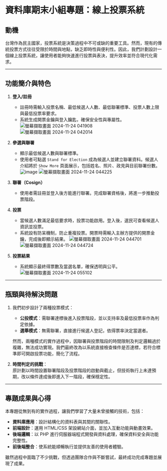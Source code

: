 # 資料庫期末小組專題：線上投票系統  

## 動機  
台灣作為民主國家，投票系統是決策過程中不可或缺的重要工具。然而，現有的傳統投票方式往往受限於時間與地點，缺乏即時性與便利性。因此，我們計劃設計一個線上投票系統，讓使用者能夠快速進行投票與表決，提升效率並符合現代化需求。

---

## 功能簡介與特色  

1. **登入/註冊**  
   - 註冊時需輸入投票名稱、最低候選人人數、最低聯署標準、投票人數上限與最低投票率要求。  
   - 系統生成開票金鑰與登入鑰匙，確保安全性與專屬性。
![螢幕擷取畫面 2024-11-24 041908](https://github.com/user-attachments/assets/34d809db-7102-4994-9b3e-313c0da4a8d0)
![螢幕擷取畫面 2024-11-24 042014](https://github.com/user-attachments/assets/a70f6658-9674-4601-91e6-3bf46a4d88c6)


2. **參選與聯署**  
   - 顯示最低候選人數與聯署標準。
   - 使用者可點選 `Stand for Election` 成為候選人並建立聯署資料。候選人介紹將於 `Show More` 頁面展示，包括姓名、照片、政見與目前聯署份數。  
![image](https://github.com/user-attachments/assets/7b286ae4-ab45-443c-9eeb-c258016fb33a)
![螢幕擷取畫面 2024-11-24 044225](https://github.com/user-attachments/assets/f399be83-9429-4054-833d-253b5589bd09)

3. **聯署（Cosign）**  
   - 使用者需註冊並登入後方能進行聯署。完成聯署資格後，將進一步推動投票階段。

4. **投票**  
   - 當候選人數滿足最低要求時，投票功能啟用。登入後，選民可查看候選人資訊並投票。  
   - 系統設有防呆機制，防止重複投票。開票時需輸入主辦方提供的開票金鑰，完成後即顯示結果。
![螢幕擷取畫面 2024-11-24 044701](https://github.com/user-attachments/assets/c3364e6f-ced4-4cf7-b752-e1a82583abf7)
![螢幕擷取畫面 2024-11-24 044724](https://github.com/user-attachments/assets/1ff517b6-4076-4a74-a972-e3bc6854cbf4)

5. **投票結果**  
   - 系統顯示最終得票數及當選名單，確保透明與公平。
![螢幕擷取畫面 2024-11-24 055102](https://github.com/user-attachments/assets/052eb6f3-c3d0-4d04-a7c3-921f979222d3)

---

## 瓶頸與待解決問題  

1. 我們初步設計了兩種投票模式：  
   - **公投模式**：需聯署達標後進入投票階段，並以支持率及最低投票率作為判定依據。  
   - **選舉模式**：無需聯署，直接進行候選人登記，依得票率決定當選者。  

   然而，兩種模式的實作過程中，因聯署與投票階段的時間限制及判定邏輯過於複雜，無法成功實現。我們最終改為以系統直接檢查條件是否達標，若符合標準即可開啟投票功能，簡化了流程。

2. **時間判定的挑戰**：  
   原計劃以時間設置聯署階段及投票階段的啟動與截止，但技術執行上未達預期，改以條件達成後即進入下一階段，確保穩定性。

---

## 專題成果與心得  

本專題從無到有的實作過程，讓我們學習了大量未曾接觸的技術，包括：  
- **資料庫應用**：設計結構化的資料表與其間的關聯性。  
- **前端設計**：運用 HTML/CSS 架設網站介面，並加入互動功能與動畫效果。  
- **後端邏輯**：以 PHP 進行伺服器端程式開發與資料處理，確保資料安全與功能完整性。  
- **前後端整合**：使系統能順暢執行並提供友善的使用者體驗。  

雖然過程中面臨了不少挑戰，但透過團隊合作與不斷嘗試，最終成功完成專題並展現了成果。
